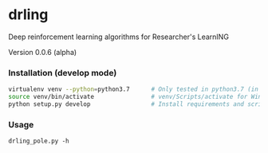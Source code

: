 # drling
Deep reinforcement learning algorithms for Researcher's LearnING

Version 0.0.6 (alpha)

### Installation (develop mode)
```bash
virtualenv venv --python=python3.7      # Only tested in python3.7 (in python3.6 doesn't work)
source venv/bin/activate                # venv/Scripts/activate for Windows
python setup.py develop                 # Install requirements and scripts into virtualenv
```

### Usage
```
drling_pole.py -h
```
